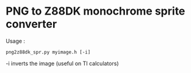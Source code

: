 # PNG to Z88DK monochrome sprite converter

Usage :
```
png2z88dk_spr.py myimage.h [-i]
```
-i inverts the image (useful on TI calculators)
